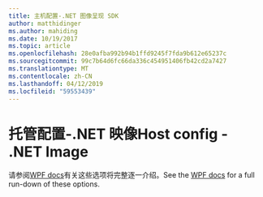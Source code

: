 ```yaml
---
title: 主机配置-.NET 图像呈现 SDK
author: matthidinger
ms.author: mahiding
ms.date: 10/19/2017
ms.topic: article
ms.openlocfilehash: 28e0afba992b94b1ffd9245f7fda9b612e65237c
ms.sourcegitcommit: 99c7b64d6fc66da336c454951406fb42cd2a7427
ms.translationtype: MT
ms.contentlocale: zh-CN
ms.lasthandoff: 04/12/2019
ms.locfileid: "59553439"
---
```

# <a name="host-config---net-image"></a><span data-ttu-id="bc8e1-102">托管配置-.NET 映像</span><span class="sxs-lookup"><span data-stu-id="bc8e1-102">Host config - .NET Image</span></span>

<span data-ttu-id="bc8e1-103">请参阅[WPF docs](../net-wpf/getting-started.md)有关这些选项将完整逐一介绍。</span><span class="sxs-lookup"><span data-stu-id="bc8e1-103">See the [WPF docs](../net-wpf/getting-started.md) for a full run-down of these options.</span></span>